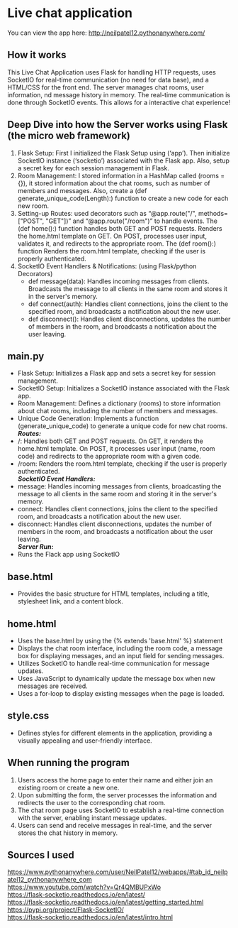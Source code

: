 # Live chat application

You can view the app here: http://neilpatel12.pythonanywhere.com/  <br>
## How it works
This Live Chat Application uses Flask for handling HTTP requests, uses SocketIO for real-time communication (no need for data base), and a HTML/CSS for the front end. The server manages chat rooms, user information, nd message history in memory. The real-time communication is done through SocketIO events. This allows for a interactive chat experience!

## Deep Dive into how the Server works using Flask (the micro web framework)
1. Flask Setup: First I initialized the Flask Setup using (‘app’). Then initialize SocketIO instance (‘socketio’) associated with the Flask app. Also, setup a secret key for each session management in Flask.
2. Room Management: I stored information in a HashMap called (rooms = {}), it stored information about the chat rooms, such as number of members and messages. Also, create a (def generate_unique_code(Length):) function to create a new code for each new room.
3. Setting-up Routes: used decorators such as “@app.route("/", methods=["POST", "GET"])” and “@app.route("/room")” to handle events. The (def home():) function handles both GET and POST requests. Renders the home.html template on GET. On POST, processes user input, validates it, and redirects to the appropriate room. The (def room():) function Renders the room.html template, checking if the user is properly authenticated.
4. SocketIO Event Handlers & Notifications: (using Flask/python Decorators)
   - def message(data): Handles incoming messages from clients. Broadcasts the message to all clients in the same room and stores it in the server's memory.
   - def connect(auth): Handles client connections, joins the client to the specified room, and broadcasts a notification about the new user.
   - def disconnect(): Handles client disconnections, updates the number of members in the room, and broadcasts a notification about the user leaving.

## main.py
- Flask Setup: Initializes a Flask app and sets a secret key for session management. <br>
- SocketIO Setup: Initializes a SocketIO instance associated with the Flask app. <br>
- Room Management: Defines a dictionary (rooms) to store information about chat rooms, including the number of members and messages. <br>
- Unique Code Generation: Implements a function (generate_unique_code) to generate a unique code for new chat rooms. <br>
***Routes:*** <br>
- /: Handles both GET and POST requests. On GET, it renders the home.html template. On POST, it processes user input (name, room code) and redirects to the appropriate room with a given code. <br>
- /room: Renders the room.html template, checking if the user is properly authenticated. <br>
***SocketIO Event Handlers:*** <br>
- message: Handles incoming messages from clients, broadcasting the message to all clients in the same room and storing it in the server's memory. <br>
- connect: Handles client connections, joins the client to the specified room, and broadcasts a notification about the new user. <br>
- disconnect: Handles client disconnections, updates the number of members in the room, and broadcasts a notification about the user leaving. <br>
***Server Run:***  <br>
- Runs the Flack app using SocketIO  <br>

## base.html
- Provides the basic structure for HTML templates, including a title, stylesheet link, and a content block.

## home.html
- Uses the base.html by using the {% extends 'base.html' %} statement <br>
- Displays the chat room interface, including the room code, a message box for displaying messages, and an input field for sending messages. <br>
- Utilizes SocketIO to handle real-time communication for message updates. <br>
- Uses JavaScript to dynamically update the message box when new messages are received. <br>
- Uses a for-loop to display existing messages when the page is loaded. <br>

## style.css
- Defines styles for different elements in the application, providing a visually appealing and user-friendly interface.

## When running the program
1. Users access the home page to enter their name and either join an existing room or create a new one. <br>
2. Upon submitting the form, the server processes the information and redirects the user to the corresponding chat room. <br>
3. The chat room page uses SocketIO to establish a real-time connection with the server, enabling instant message updates. <br>
4. Users can send and receive messages in real-time, and the server stores the chat history in memory. <br>

## Sources I used
https://www.pythonanywhere.com/user/NeilPatel12/webapps/#tab_id_neilpatel12_pythonanywhere_com <br>
https://www.youtube.com/watch?v=Qr4QMBUPxWo <br>
https://flask-socketio.readthedocs.io/en/latest/ <br>
https://flask-socketio.readthedocs.io/en/latest/getting_started.html <br>
https://pypi.org/project/Flask-SocketIO/ <br>
https://flask-socketio.readthedocs.io/en/latest/intro.html <br>

